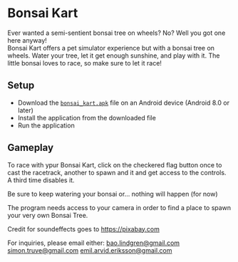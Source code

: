 # Bonsai Kart

Ever wanted a semi-sentient bonsai tree on wheels? No? Well you got one here anyway! \
Bonsai Kart offers a pet simulator experience but with a bonsai tree on wheels. Water
your tree, let it get enough sunshine, and play with it. The little bonsai loves to race,
so make sure to let it race!


## Setup

- Download the [`bonsai_kart.apk`](https://github.com/DIT468-DAT380-CTIG-Group-4/Bonsai-Kart/releases/download/v0.0.1-alpha/bonsai_kart.apk) file on an Android device (Android 8.0 or later)
- Install the application from the downloaded file
- Run the application

## Gameplay

To race with ypur Bonsai Kart, click on the checkered flag button once to cast the racetrack, another to spawn and it and get access to the controls.
A third time disables it.

Be sure to keep watering your bonsai or... nothing will happen (for now)

The program needs access to your camera in order to find a place to spawn your very own Bonsai Tree.

Credit for soundeffects goes to https://pixabay.com


For inquiries, please email either:	bao.lindgren@gmail.com
					simon.truve@gmail.com
					emil.arvid.eriksson@gmail.com


